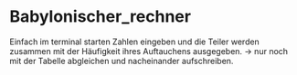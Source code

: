 # Babylonischer_rechner

Einfach im terminal starten Zahlen eingeben und die Teiler werden zusammen mit der Häufigkeit ihres Auftauchens ausgegeben.
-> nur noch mit der Tabelle abgleichen und nacheinander aufschreiben. 
